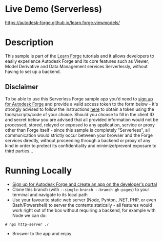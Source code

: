 # Live Demo (Serverless)

https://autodesk-forge.github.io/learn.forge.viewmodels/


# Description

This sample is part of the [Learn Forge](http://learnforge.autodesk.io) tutorials and it allows developers to easily experience Autodesk Forge and its core features such as Viewer, Model Derivative and Data Management services Serverlessly, without having to set up a backend.

## Disclaimer

To be able to use this Serverless Forge sample app you'd need to [sign up for Autodesk Forge](https://forge.autodesk.com/developer/start-now/signup) and provide a valid access token to the form below - it's strongly advised to follow the instructions [here](https://forge.autodesk.com/developer/learn/twolegged-auth/overview) to obtain a token using the tools/scripts/code of your choice. Should you choose to fill in the client ID and secret below you are advised that all provided information would not be processed, stored, relayed or exposed to any application, service or proxy other than Forge itself - since this sample is completely "Serverless", all communication would strictly occur between your browser and the Forge services directly, without proceeding through a backend or proxy of any kind in order to protect its confidentiality and minimize/prevent exposure to third parties...

# Running Locally

- [Sign up for Autodesk Forge and create an app on the developer's portal](https://forge.autodesk.com/developer/getting-started)
- Clone this branch (with `--single-branch --branch gh-pages`) to your terminal and navigate to its local path
- Use your favourite static web server (Node, Pyhton, .NET, PHP, or even Bash/Powershell) to server the contents statically - all features would work right out of the box without requiring a backend, for example with Node we can do:

```
# npx http-server ./
```

- Broswer to the app and enjoy


